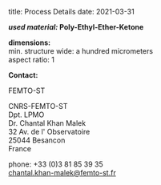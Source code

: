 title: Process Details
date: 2021-03-31

__*used material:* Poly-Ethyl-Ether-Ketone__
	
__dimensions:__  
min. structure wide:	a hundred micrometers  
aspect ratio:	1
<!--break-->
__Contact:__

FEMTO-ST

CNRS-FEMTO-ST  
Dpt. LPMO  
Dr. Chantal Khan Malek  
32 Av. de l' Observatoire  
25044 Besancon  
France  

phone: +33 (0)3 81 85 39 35  
chantal.khan-malek@femto-st.fr